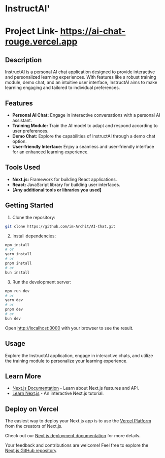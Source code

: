 # InstructAI'

# Project Link- https://ai-chat-rouge.vercel.app

## Description

InstructAI is a personal AI chat application designed to provide interactive and personalized learning experiences. With features like a robust training module, demo chat, and an intuitive user interface, InstructAI aims to make learning engaging and tailored to individual preferences.

## Features

- **Personal AI Chat:** Engage in interactive conversations with a personal AI assistant.
- **Training Module:** Train the AI model to adapt and respond according to user preferences.
- **Demo Chat:** Explore the capabilities of InstructAI through a demo chat option.
- **User-friendly Interface:** Enjoy a seamless and user-friendly interface for an enhanced learning experience.

## Tools Used

- **Next.js:** Framework for building React applications.
- **React:** JavaScript library for building user interfaces.
- **[Any additional tools or libraries you used]**

## Getting Started

1. Clone the repository:

```bash
git clone https://github.com/im-Archit/AI-Chat.git
```

2. Install dependencies:

```bash
npm install
# or
yarn install
# or
pnpm install
# or
bun install
```

3. Run the development server:

```bash
npm run dev
# or
yarn dev
# or
pnpm dev
# or
bun dev
```

Open [http://localhost:3000](http://localhost:3000) with your browser to see the result.

## Usage

Explore the InstructAI application, engage in interactive chats, and utilize the training module to personalize your learning experience.

## Learn More

- [Next.js Documentation](https://nextjs.org/docs) - Learn about Next.js features and API.
- [Learn Next.js](https://nextjs.org/learn) - An interactive Next.js tutorial.

## Deploy on Vercel

The easiest way to deploy your Next.js app is to use the [Vercel Platform](https://vercel.com/new?utm_medium=default-template&filter=next.js&utm_source=create-next-app&utm_campaign=create-next-app-readme) from the creators of Next.js.

Check out our [Next.js deployment documentation](https://nextjs.org/docs/deployment) for more details.

Your feedback and contributions are welcome! Feel free to explore the [Next.js GitHub repository](https://github.com/vercel/next.js/).
